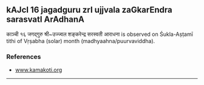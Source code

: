 ## kAJcI 16 jagadguru zrI ujjvala zaGkarEndra sarasvatI ArAdhanA

काञ्ची १६ जगद्गुरु श्री~उज्ज्वल शङ्करेन्द्र सरस्वती आराधना is observed on Śukla-Aṣṭamī tithi of Vṛṣabha (solar) month (madhyaahna/puurvaviddha).


### References
* www.kamakoti.org

---
